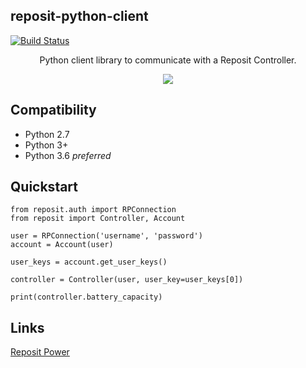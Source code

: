 ## reposit-python-client

[![Build Status](https://travis-ci.org/RepositPower/reposit-python-client.svg?branch=master)](https://travis-ci.org/RepositPower/reposit-python-client)


<p align="center">
    <span>Python client library to communicate with a Reposit Controller.</span>
</p>
<p align="center">
    <img src="http://www.tech23.com.au/2016/wp-content/uploads/2016/09/tech23-2016-Reposit-Power-logo.png">
</p>

## Compatibility

- Python 2.7
- Python 3+
- Python 3.6 *preferred*


## Quickstart

```
from reposit.auth import RPConnection
from reposit import Controller, Account

user = RPConnection('username', 'password')
account = Account(user)

user_keys = account.get_user_keys()

controller = Controller(user, user_key=user_keys[0])

print(controller.battery_capacity)
```

## Links

[Reposit Power](https://www.repositpower.com)

